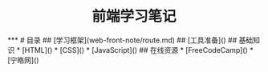 <h1 align="center"> 前端学习笔记</h1>
***
# 目录
## [学习框架](web-front-note/route.md)
## [工具准备]()
## 基础知识
* [HTML]()
* [CSS]()
* [JavaScript]()
## 在线资源
* [FreeCodeCamp]()
* [宁皓网]()
